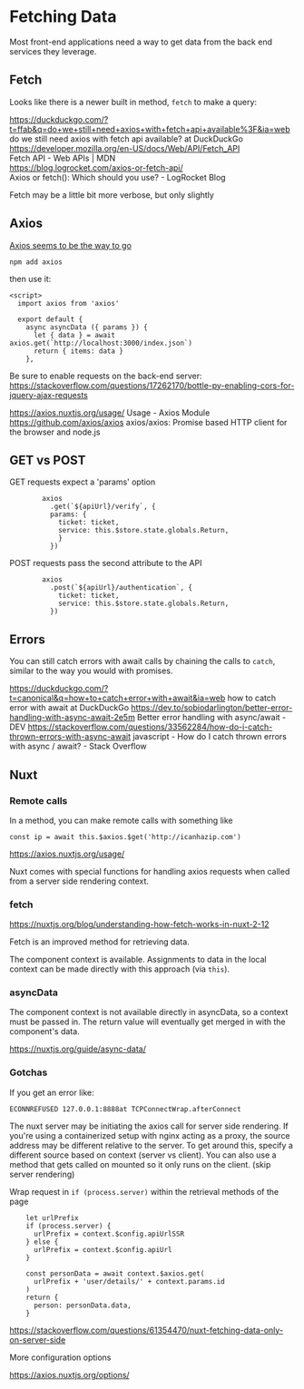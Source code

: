 # Fetching Data

Most front-end applications need a way to get data from the back end services they leverage.

## Fetch

Looks like there is a newer built in method, `fetch` to make a query:

https://duckduckgo.com/?t=ffab&q=do+we+still+need+axios+with+fetch+api+available%3F&ia=web  
do we still need axios with fetch api available? at DuckDuckGo  
https://developer.mozilla.org/en-US/docs/Web/API/Fetch_API  
Fetch API - Web APIs | MDN  
https://blog.logrocket.com/axios-or-fetch-api/  
Axios or fetch(): Which should you use? - LogRocket Blog  

Fetch may be a little bit more verbose, but only slightly


## Axios

[Axios seems to be the way to go](https://github.com/axios/axios)

    npm add axios

then use it:

```
<script>
  import axios from 'axios'

  export default {
    async asyncData ({ params }) {
      let { data } = await axios.get(`http://localhost:3000/index.json`)
      return { items: data }
    },
```

Be sure to enable requests on the back-end server:  
https://stackoverflow.com/questions/17262170/bottle-py-enabling-cors-for-jquery-ajax-requests

https://axios.nuxtjs.org/usage/
Usage - Axios Module
https://github.com/axios/axios
axios/axios: Promise based HTTP client for the browser and node.js

## GET vs POST

GET requests expect a 'params' option


```
        axios
          .get(`${apiUrl}/verify`, {
          params: {
            ticket: ticket,
            service: this.$store.state.globals.Return,
            }
          })
```

POST requests pass the second attribute to the API

```
        axios
          .post(`${apiUrl}/authentication`, {
            ticket: ticket,
            service: this.$store.state.globals.Return,
          })
```


## Errors

You can still catch errors with await calls by chaining the calls to `catch`, similar to the way you would with promises.

https://duckduckgo.com/?t=canonical&q=how+to+catch+error+with+await&ia=web
how to catch error with await at DuckDuckGo
https://dev.to/sobiodarlington/better-error-handling-with-async-await-2e5m
Better error handling with async/await - DEV
https://stackoverflow.com/questions/33562284/how-do-i-catch-thrown-errors-with-async-await
javascript - How do I catch thrown errors with async / await? - Stack Overflow

## Nuxt

### Remote calls

In a method, you can make remote calls with something like

    const ip = await this.$axios.$get('http://icanhazip.com')

https://axios.nuxtjs.org/usage/

Nuxt comes with special functions for handling axios requests when called from a server side rendering context.

### fetch

https://nuxtjs.org/blog/understanding-how-fetch-works-in-nuxt-2-12

Fetch is an improved method for retrieving data.

The component context is available. Assignments to data in the local context can be made directly with this approach (via `this`).

### asyncData

The component context is not available directly in asyncData, so a context must be passed in. The return value will eventually get merged in with the component's data.

https://nuxtjs.org/guide/async-data/

### Gotchas

If you get an error like:

    ECONNREFUSED 127.0.0.1:8888at TCPConnectWrap.afterConnect

The nuxt server may be initiating the axios call for server side rendering. If you're using a containerized setup with nginx acting as a proxy, the source address may be different relative to the server. To get around this, specify a different source based on context (server vs client). You can also use a method that gets called on mounted so it only runs on the client. (skip server rendering)

Wrap request in `if (process.server)` within the retrieval methods of the page

```
    let urlPrefix
    if (process.server) {
      urlPrefix = context.$config.apiUrlSSR
    } else {
      urlPrefix = context.$config.apiUrl
    }

    const personData = await context.$axios.get(
      urlPrefix + 'user/details/' + context.params.id
    )
    return {
      person: personData.data,
    }
```

https://stackoverflow.com/questions/61354470/nuxt-fetching-data-only-on-server-side

More configuration options

https://axios.nuxtjs.org/options/
